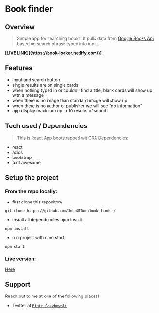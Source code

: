 # Book finder

## Overview
> Simple app for searching books. It pulls data from [Google Books Api](https://developers.google.com/books) based on search phrase typed into input.

**[LIVE LINK][(https://book-looker.netlify.com/)]**

## Features
- input and search button
- single results are on single cards
- when nothing typed in or couldn't find a title, blank cards will show up with a message
- when there is no image than standard image will show up
- when there is no author or publisher we will see "no information"
- app display maximum up to 10 results of search

## Tech used / Dependencies
> This is React App bootstrapped wit CRA
> Dependencies:
- react
- axios
- bootstrap
- font awesome

## Setup the project
### From the repo locally:
- first clone this repository
```shell
git clone https://github.com/JohnGIDoe/book-finder/
```
- install all dependencies npm install
``` shell 
npm install
```
- run project with npm start
```shell
npm start
```
### Live version:
<a href="https://book-looker.netlify.com//">Here</a>

## Support

Reach out to me at one of the following places!

- Twitter at <a href="https://twitter.com/grzybek6" target="_blank">`Piotr Grzybowski`</a>
